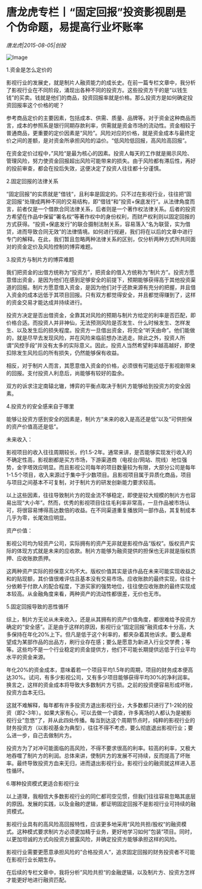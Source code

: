 # 唐龙虎专栏丨“固定回报”投资影视剧是个伪命题，易提高行业坏账率

*唐龙虎|2015-08-05|创投*

![Image](http://static.ylzbl.com/uploads/ueditor/php/upload/image/20171026/1509019890299028.jpeg)

1.资金是怎么定价的

影视行业的发展史，就是制片人融资能力的成长史。在前一篇专栏文章中，我分析了影视行业在不同阶段，涌现出各种不同的投资方。这些投资方干的是“以钱生钱”的买卖。钱就是他们的商品，投资回报率就是价格。那么投资方是如何确定投资回报率这个价格的呢？

参考商品定价的主要因素，包括成本、供需、质量、品牌等。对于资金这种商品而言，成本的参照系是银行同期存款利率，供需就是资金市场的流动性。资金相较于普通商品，更重要的定价因素是“风险”。风险对应的价格，就是资金成本与最终定价之间的差额，是对资金所承担风险的溢价。“低风险低回报，高风险高回报”。

在资金定价过程中，”风险“是最为核心的因素。投资人每天的工作就是揭示风险、管理风险，努力使资金回报超出风险可能带来的损失。由于风险都有滞后性，再好的投前审查，都会在投后失效，这便决定了投资人往往都十分谨慎。

2.固定回报的法律关系

“固定回报”的实质就是”借钱“，且利率是固定的。只不过在影视行业，往往把”固定回报“处理成两种不同的交易结构，即”借钱“和”投资+保底发行“。从法律角度而言，前者仅是一个借款合同法律关系，后者则是一个著作权法律关系。后者的投资方希望在作品中保留”署名权“等著作权中的身份权利，而财产权利则以固定回报的方式获得。“投资+保底发行”的联合摄制法制关系，容易落入“名为联营，实为借贷，进而导致合同无效”的法律情境。如何进行规避，我们将在以后的文章中进行专门的解释。在此，我们暂且忽略两种法律关系的区别，仅分析两种方式所共同面对的资金定价及风险控制的博弈难题。

3.投资方与制片方的博弈难题

我们把资金的出借方统称为“投资方”，把资金的借入方统称为“制片方”。投资方愿意借出资金，是因为他们在感到足够安全的前提下，预期能够获得高于其他投资渠道的回报。制片方愿意借入资金，是因为他们对于还款来源有充分的把握，并且借入资金的成本远低于其项目回报。只有双方都觉得安全，并且都觉得赚到了，这样的资金交易才能达成并持续进行。

投资方决定是否出借资金，全靠其对风险的预期与制片方给定的利率是否匹配，即价格合适。而投资人并非神仙，无法预测风险是否发生、什么时候发生、怎样发生、以及发生后的损失程度。投资方一旦借出资金，将完全“听天由命”。他们能做的，就是尽早去发现风险，并在风险来临前想办法逃走。除此之外，投资人所谓“风控手段”并没有太多的实际意义。因此，投资人当然希望利率越高越好，即使扣除发生风险后的所有损失，仍然能够保有收益。

相反，对于制片人而言，其愿意借入资金的价格，必须很有可能远低于影视剧带来的回报。支付投资人利息后，尚能够有较好的盈余。

双方的诉求注定南辕北辙，博弈的平衡点取决于制片方能够给到投资方的安全因素。

4.投资方的安全感来自于哪里

能够让投资方感到安全的因素是，制片方“未来的收入是高还是低”以及“可供担保的资产价值高还是低”。

未来收入：

影视项目的收入往往周期较长，约1.5-2年。通常来讲，是否能够实现发行收入的不确定性高，影视剧都是买方市场，下游渠道商（电视台/网站、院线）地位强势，金字塔效应明显。而且影视公司每年的项目数量较为有限，大部分公司是每年1-1.5个项目，收入来源过于集中于少数项目。且影视项目属于异质化商品，项目与项目之间基本不可复制，对于制片方的研发创新能力要求较高。

以上这些因素，往往导致制片方的现金流不够稳定，即使是较大规模的制片方也容易出现“大小年”。然而，优秀的影视项目往往毛利率非常高，一旦作品被市场认可，将很容易博得高达数倍的收益。在不同渠道重复播放同一部作品，其复制成本几乎为零，长尾效应明显。

资产价值：

影视公司均为轻资产公司，实际拥有的资产无非就是影视作品“版权”。版权资产实际的体现方式就是未来的应收款。制片方能够为融资提供的担保也无非就是版权质押、应收账款质押。

这两种资产实际的担保意义均不大。版权价值其实是该作品在未来可能实现收益之和的贴现额，其价值很难评估且基本没有交易市场。应收账款的最终实现，往往十分依赖于付款人的配合程度，下游买家的强势地位，往往使应收账款的最终实现成本较高。从金融角度来看，两种资产的流动性都很差，无价也无市。

5.固定回报导致的恶性循环

综上，制片方无论从未来收入，还是从其拥有的资产价值角度，都很难给予投资方确定的“安全感”。正是由于这样的原因，影视行业“固定回报”融资成本十分高，大多保持在年化20%上下。但凡是低于这个利率的，都夹杂着其他诉求。要么是希望成为某部作品的出品方，刷行业存在感；要么是愿意为新进入行业交学费；等等。这些均不是一个行业稳定的资金提供方，他们不可能长期提供远低于行业平均水平的资金来源。

年化20%的资金成本，意味着若一个项目平均1.5年的周期，项目的财务成本便高达30%。试问，有多少影视公司，又有多少项目能够获得平均30%的净利润率。换言之，这样的资金成本将导致大多数制片方亏损。之前的投资便容易形成坏账，投资方血本无归。

这就不难解释，每年都有许多投资方退出影视行业，大多数都只进行了1-2轮的投资（即2-3年）。如果大家有心，可以去做一个调查，许多离场的人都认为是被影视行业”忽悠“了，并从此四处传播。每当到达这个周期节点时，纯粹的影视行业的财务投资方（以影视基金为典型），往往不得不考虑，要么彻底退出影视行业；要么进一步，自己去做制片方。

投资方为了对冲可能面临的高风险，不得不要求很高的利率。较高的利率，又极大地吞噬了制片方的利润。总体来讲，使制片方的发展不可持续，反而提高了坏账率。最终导致投资方血来无归，进而退出影视行业。影视行业的融资就这样进入恶性循环。

6.哪种投资模式更适合影视行业

以上道理，我相信大多数影视行业的同仁都司空见惯，但我们往往容易忽略其底层的原因。发展的实践，以及金融的逻辑，都证明固定回报不是影视行业可持续的融资模式。

影视行业具有的高风险高回报特性，应该更多地采用“风险共担/股权“的融资模式。这种模式要求制片方必须更加精于业务，更好地学习如何”包装“项目。同时，以更加坦诚的方式向投资方披露风险，并确定投资方能够承担这样的风险。

影视行业需要更愿意承担风险的”合格投资人“，追求固定回报的财务投资者不可能在影视行业长期生存。

在后续的专栏文章中，我将分析”风险共担“的金融逻辑，以及制片方、投资方怎样才能更好地进行融资匹配。

